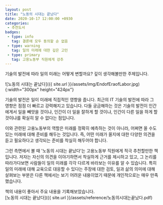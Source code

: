 ```yaml
---
layout: post
title: "노동의 시대는 끝났다"
date: 2020-10-17 12:00:00 +0930
categories: 
 - 추천도서
badges:
 - type: info
   tag: 결론에 모두 동의할 순 없음
 - type: warning
   tag: 일의 미래에 대한 깊은 고민
 - type: primary
   tag: 고용노동부 직원에게 강추
---
```


기술의 발전에 따라 일의 미래는 어떻게 변할까요? 깊이 생각해볼만한 주제입니다.

<!--more-->

![노동의 시대는 끝났다]({{ site.url }}/assets/img/EndofEraofLabor.jpg){:width="300px" height="424px"}  

기술의 발전은 일이 미래에 직접적인 영향을 줍니다. 최근의 IT 기술의 발전에 따라 그 영향은 점점 더 빠르고 강력해지고 있습니다.
다들 궁금해하는 것은 기술의 발전이 인간에게서 일을 빼앗을 것이냐, 인간이 더 일을 잘하게 할 것이냐, 인간이 다른 일을 하게 할 것이냐를 확실히 알 수 없다는 점입니다.

이와 관련된 고용노동부의 역할은 미래를 정확히 예측하는 것이 아니라, 어쩌면 올 수도 있는 미래에 대해 준비를 해두는 것입니다.
즉, 어떤 미래가 올지에 대한 다양한 의견을 듣고 필요하다고 생각되는 준비를 착실히 해두어야 합니다.

그런 측면에서 볼 때 '노동의 시대는 끝났다'는 고용노동부 직원에게 적극 추천할만한 책입니다. 저자는 자신의 의견을 이야기하면서 착실하게 근거를 제시하고 있고, 그 논리를 따라가다보면 사람들이 일의 미래를 각각 다르게 바라보는 이유를 알 수 있습니다.
특히 일의 미래에 대해 교육으로 대응할 수 있다는 주장에 대한 검토, 일과 삶의 의미에 대해 살펴보는 부분은 다른 책에서는 보기 어려운 내용이었기 때문에 개인적으로는 매우 만족했습니다.

책의 내용이 좋아서 주요 내용을 기록해보았습니다.  
[노동의 시대는 끝났다]({{ site.url }}/assets/reference/노동의시대는끝났다.pdf) 
